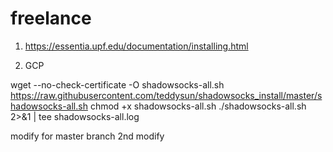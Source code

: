 # freelance

1. https://essentia.upf.edu/documentation/installing.html

2. GCP

wget --no-check-certificate -O shadowsocks-all.sh https://raw.githubusercontent.com/teddysun/shadowsocks_install/master/shadowsocks-all.sh
chmod +x shadowsocks-all.sh
./shadowsocks-all.sh 2>&1 | tee shadowsocks-all.log

modify for master branch
2nd modify
